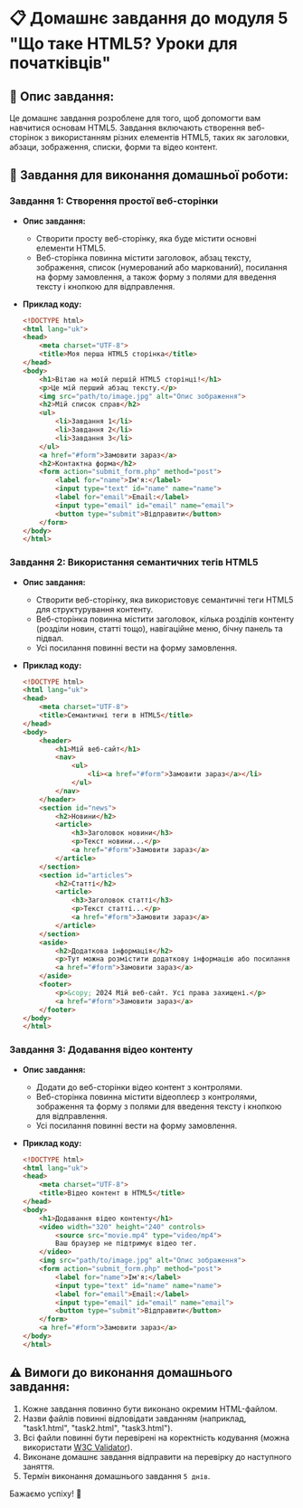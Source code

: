 # 📋 Домашнє завдання до модуля 5 "Що таке HTML5? Уроки для початківців"

## 📄 Опис завдання:

Це домашнє завдання розроблене для того, щоб допомогти вам навчитися основам HTML5. Завдання включають створення веб-сторінок з використанням різних елементів HTML5, таких як заголовки, абзаци, зображення, списки, форми та відео контент.

## 🔧 Завдання для виконання домашньої роботи:

### Завдання 1: Створення простої веб-сторінки

- **Опис завдання:** 
  - Створити просту веб-сторінку, яка буде містити основні елементи HTML5.
  - Веб-сторінка повинна містити заголовок, абзац тексту, зображення, список (нумерований або маркований), посилання на форму замовлення, а також форму з полями для введення тексту і кнопкою для відправлення.

- **Приклад коду:**

    ```html
    <!DOCTYPE html>
    <html lang="uk">
    <head>
        <meta charset="UTF-8">
        <title>Моя перша HTML5 сторінка</title>
    </head>
    <body>
        <h1>Вітаю на моїй першій HTML5 сторінці!</h1>
        <p>Це мій перший абзац тексту.</p>
        <img src="path/to/image.jpg" alt="Опис зображення">
        <h2>Мій список справ</h2>
        <ul>
            <li>Завдання 1</li>
            <li>Завдання 2</li>
            <li>Завдання 3</li>
        </ul>
        <a href="#form">Замовити зараз</a>
        <h2>Контактна форма</h2>
        <form action="submit_form.php" method="post">
            <label for="name">Ім'я:</label>
            <input type="text" id="name" name="name">
            <label for="email">Email:</label>
            <input type="email" id="email" name="email">
            <button type="submit">Відправити</button>
        </form>
    </body>
    </html>
    ```

### Завдання 2: Використання семантичних тегів HTML5

- **Опис завдання:** 
  - Створити веб-сторінку, яка використовує семантичні теги HTML5 для структурування контенту.
  - Веб-сторінка повинна містити заголовок, кілька розділів контенту (розділи новин, статті тощо), навігаційне меню, бічну панель та підвал.
  - Усі посилання повинні вести на форму замовлення.

- **Приклад коду:**

    ```html
    <!DOCTYPE html>
    <html lang="uk">
    <head>
        <meta charset="UTF-8">
        <title>Семантичні теги в HTML5</title>
    </head>
    <body>
        <header>
            <h1>Мій веб-сайт</h1>
            <nav>
                <ul>
                    <li><a href="#form">Замовити зараз</a></li>
                </ul>
            </nav>
        </header>
        <section id="news">
            <h2>Новини</h2>
            <article>
                <h3>Заголовок новини</h3>
                <p>Текст новини...</p>
                <a href="#form">Замовити зараз</a>
            </article>
        </section>
        <section id="articles">
            <h2>Статті</h2>
            <article>
                <h3>Заголовок статті</h3>
                <p>Текст статті...</p>
                <a href="#form">Замовити зараз</a>
            </article>
        </section>
        <aside>
            <h2>Додаткова інформація</h2>
            <p>Тут можна розмістити додаткову інформацію або посилання на форму замовлення.</p>
            <a href="#form">Замовити зараз</a>
        </aside>
        <footer>
            <p>&copy; 2024 Мій веб-сайт. Усі права захищені.</p>
            <a href="#form">Замовити зараз</a>
        </footer>
    </body>
    </html>
    ```

### Завдання 3: Додавання відео контенту

- **Опис завдання:** 
  - Додати до веб-сторінки відео контент з контролями.
  - Веб-сторінка повинна містити відеоплеєр з контролями, зображення та форму з полями для введення тексту і кнопкою для відправлення.
  - Усі посилання повинні вести на форму замовлення.

- **Приклад коду:**

    ```html
    <!DOCTYPE html>
    <html lang="uk">
    <head>
        <meta charset="UTF-8">
        <title>Відео контент в HTML5</title>
    </head>
    <body>
        <h1>Додавання відео контенту</h1>
        <video width="320" height="240" controls>
            <source src="movie.mp4" type="video/mp4">
            Ваш браузер не підтримує відео тег.
        </video>
        <img src="path/to/image.jpg" alt="Опис зображення">
        <form action="submit_form.php" method="post">
            <label for="name">Ім'я:</label>
            <input type="text" id="name" name="name">
            <label for="email">Email:</label>
            <input type="email" id="email" name="email">
            <button type="submit">Відправити</button>
        </form>
        <a href="#form">Замовити зараз</a>
    </body>
    </html>
    ```

## ⚠️ Вимоги до виконання домашнього завдання:
1. Кожне завдання повинно бути виконано окремим HTML-файлом.
2. Назви файлів повинні відповідати завданням (наприклад, "task1.html", "task2.html", "task3.html").
3. Всі файли повинні бути перевірені на коректність кодування (можна використати [W3C Validator](https://validator.w3.org/)).
4. Виконане домашнє завдання відправити на перевірку до наступного заняття.
5. Термін виконання домашнього завдання `5 днів`.

Бажаємо успіху! 🚀
